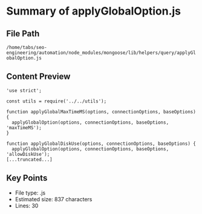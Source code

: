 # Summary of applyGlobalOption.js
  
## File Path
`/home/tabs/seo-engineering/automation/node_modules/mongoose/lib/helpers/query/applyGlobalOption.js`

## Content Preview
```
'use strict';

const utils = require('../../utils');

function applyGlobalMaxTimeMS(options, connectionOptions, baseOptions) {
  applyGlobalOption(options, connectionOptions, baseOptions, 'maxTimeMS');
}

function applyGlobalDiskUse(options, connectionOptions, baseOptions) {
  applyGlobalOption(options, connectionOptions, baseOptions, 'allowDiskUse');
[...truncated...]
```

## Key Points
- File type: .js
- Estimated size: 837 characters
- Lines: 30
